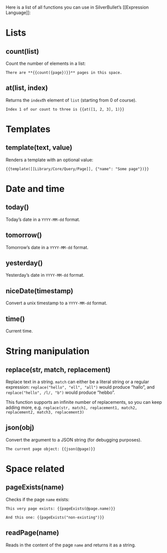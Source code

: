Here is a list of all functions you can use in SilverBullet’s [[Expression Language]]:

# Lists
## count(list)
Count the number of elements in a list:

```template
There are **{{count({page})}}** pages in this space.
```

## at(list, index)
Returns the `index`th element of `list` (starting from 0 of course).

```template
Index 1 of our count to three is {{at([1, 2, 3], 1)}}
```

# Templates
## template(text, value)
Renders a template with an optional value:

```template
{{template([[Library/Core/Query/Page]], {"name": "Some page"})}}
```


# Date and time
## today()
Today’s date in a `YYYY-MM-dd` format.

## tomorrow()
Tomorrow’s date in a `YYYY-MM-dd` format.

## yesterday()
Yesterday’s date in `YYYY-MM-dd` format.

## niceDate(timestamp)
Convert a unix timestamp to a `YYYY-MM-dd` format.

## time()
Current time.

# String manipulation
## replace(str, match, replacement)
Replace text in a string. `match` can either be a literal string or a regular expression: `replace("hello", "ell", "all")` would produce “hallo”, and `replace("hello", /l/, "b")` would produce “hebbo”.

This function supports an infinite number of replacements, so you can keep adding more, e.g. `replace(str, match1, replacement1, match2, replacement2, match3, replacement3)`

## json(obj)
Convert the argument to a JSON string (for debugging purposes).

```template
The current page object: {{json(@page)}}
```

# Space related
## pageExists(name)
Checks if the page `name` exists:

```template
This very page exists: {{pageExists(@page.name)}}

And this one: {{pageExists("non-existing")}}
```

## readPage(name)
Reads in the content of the page `name` and returns it as a string.